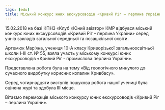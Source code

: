 ```yaml
---
tags: [edu]
title: Міський конкурс юних екскурсоводів «Кривий Ріг – перлина України»
---
```


15.02.2018 на базі КПНЗ «Клуб «Юний авіатор» КМР відбувся міський конкурс юних екскурсоводів «Кривий Ріг – перлина України» серед учнів закладів загальної середньої та позашкільної освіти.

Артемюк Мар’яна, учениця 10-А класу Криворізької загальноосвітньої школи І-ІІІ ст. № 55, взяла участь у міському конкурсі юних екскурсоводів «Кривий Ріг - промислова перлина України».

Представлена робота була на тему «Від геологічного минулого до сучасного видобутку корисних копалин Кривбасу».

Серед чотирнадцяти виступів пошукова робота нашої учениці була оцінена журі та здобула ІІІ місце.

Вітаємо переможців міського конкурсу юних екскурсоводів «Кривий Ріг – перлина України».

<slideshow id="72157692718660834"></slideshow>
